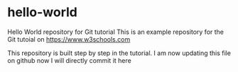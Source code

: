 # hello-world
Hello World repository for Git tutorial
This is an example repository for the Git tutoial on https://www.w3schools.com

This repository is built step by step in the tutorial.
I am now updating this file on github now I will directly commit it here
